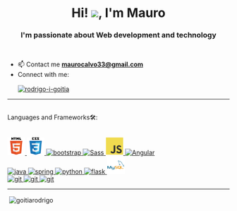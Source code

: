 <h1 align="center">Hi! <img src = "https://raw.githubusercontent.com/MartinHeinz/MartinHeinz/master/wave.gif" width = 30px>, I'm Mauro</h1>
<h3 align="center">I'm passionate about Web development and technology</h3></br>

- 📫 Contact me **maurocalvo33@gmail.com**
- Connect with me:
  <p align="left">
    <a href="https://www.linkedin.com/in/mauro-sebastian-calvo-905937163/" target="blank"><img align="center" src="https://raw.githubusercontent.com/rahuldkjain/github-profile-readme-generator/master/src/images/icons/Social/linked-in-alt.svg" alt="rodrigo-i-goitia" height="30" width="40" /></a>
  </p>
---

</br>

<summary>Languages and Frameworks🛠:</summary>
</br>
<p align="left">
<a href="https://www.w3.org/html/" target="_blank"> 
  <img src="https://raw.githubusercontent.com/devicons/devicon/master/icons/html5/html5-original-wordmark.svg" alt="html5" width="40" height="40"/> 
</a> 
<a href="https://www.w3schools.com/css/" target="_blank"> 
  <img src="https://raw.githubusercontent.com/devicons/devicon/master/icons/css3/css3-original-wordmark.svg" alt="css3" width="40" height="40"/> 
</a>
<a href="https://getbootstrap.com" target="_blank"> 
  <img src="https://img.icons8.com/color/48/000000/bootstrap.png" alt="bootstrap" width="40" height="40"/>
</a> 
<a href="https://www.w3schools.com/sass/" target="_blank"> 
  <img src="https://img.icons8.com/color/48/000000/sass.png" alt="Sass" width="40" height="40"/>
</a> 
<a href="https://developer.mozilla.org/en-US/docs/Web/JavaScript" target="_blank"> 
  <img src="https://raw.githubusercontent.com/devicons/devicon/master/icons/javascript/javascript-original.svg" alt="javascript" width="40" height="40"/> 
</a>
<a href="https://angular.io/docs" target="_blank"> 
  <img src="https://img.icons8.com/color/48/000000/angularjs.png" alt="Angular" width="40" height="40"/> 
</a>
</br>
<a href="https://docs.oracle.com/javaee/7/index.html" target="_blank"> 
  <img src="https://img.icons8.com/color/48/000000/java-coffee-cup-logo--v1.png" alt="java" width="40" height="40"/> 
</a>
<a href="https://docs.spring.io/spring-boot/docs/current/reference/htmlsingle/" target="_blank"> 
  <img src="https://docs.spring.io/spring-boot/docs/current/reference/htmlsingle/img/banner-logo.svg" alt="spring" width="50" height="40"/> 
</a>
<a href="https://docs.python.org/3" target="_blank"> 
  <img src="https://docs.python.org/3/_static/py.svg" alt="python" width="30" height="30"/> 
</a>
<a href="https://flask.palletsprojects.com/en/2.1.x/" target="_blank"> 
  <img src="https://flask.palletsprojects.com/en/2.1.x/_static/flask-icon.png" alt="flask" width="30" height="30"/> 
</a>
<a href="https://www.mysql.com/" target="_blank"> 
  <img src="https://raw.githubusercontent.com/devicons/devicon/master/icons/mysql/mysql-original-wordmark.svg" alt="mysql" width="40" height="40"/> 
</a>
</br>
<a href="https://git-scm.com/" target="_blank"> 
  <img src="https://www.vectorlogo.zone/logos/git-scm/git-scm-icon.svg" alt="git" width="40" height="40"/> 
</a>
<a href="https://docs.npmjs.com" target="_blank"> 
  <img src="https://docs.npmjs.com/favicon-32x32.png?v=f44ec608ba91563f864a30a276cd9065" alt="git" width="35" height="35"/> 
</a>
<a href="https://www.postman.com/api-documentation-tool/" target="_blank"> 
  <img src="https://voyager.postman.com/logo/postman-logo-icon-orange.svg" alt="git" width="35" height="35"/> 
</a>
</p>
 



---
<p >&nbsp;<img align="center" src="https://github-readme-stats.vercel.app/api?username=MaurSc&show_icons=true&locale=en&&count_private=true&theme=dark" alt="goitiarodrigo"  /></p>
